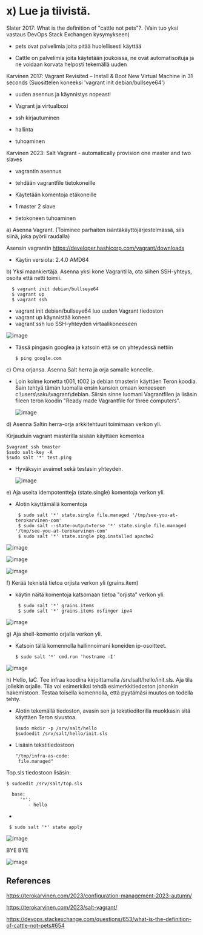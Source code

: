 # x) Lue ja tiivistä.

Slater 2017: What is the definition of "cattle not pets"?. (Vain tuo yksi vastaus DevOps Stack Exchangen kysymykseen)

 - pets ovat palvelimia joita pitää huolellisesti käyttää

-  Cattle on palvelimia joita käytetään joukoissa, ne ovat automatisoituja ja ne voidaan korvata helposti tekemällä uuden

Karvinen 2017: Vagrant Revisited – Install & Boot New Virtual Machine in 31 seconds (Suosittelen koneeksi 'vagrant init debian/bullseye64')

- uuden asennus ja käynnistys nopeasti

- Vagrant ja virtualboxi

- ssh kirjautuminen

- hallinta

- tuhoaminen

Karvinen 2023: Salt Vagrant - automatically provision one master and two slaves

- vagrantin asennus

- tehdään vagrantfile tietokoneille

- Käytetään komentoja etäkoneille

- 1 master 2 slave

- tietokoneen tuhoaminen

a) Asenna Vagrant. (Toiminee parhaiten isäntäkäyttöjärjestelmässä, siis siinä, joka pyörii raudalla)

Asensin vagrantin https://developer.hashicorp.com/vagrant/downloads

- Käytin versiota: 2.4.0 AMD64

b) Yksi maankiertäjä. Asenna yksi kone Vagrantilla, ota siihen SSH-yhteys, osoita että netti toimii.
 
      $ vagrant init debian/bullseye64
      $ vagrant up
      $ vagrant ssh

- vagrant init debian/bullseye64 luo uuden Vagrant tiedoston
- vagrant up käynnistää koneen
- vagrant ssh luo SSH-yhteyden virtaalikoneeseen
  
![image](https://github.com/SakuKarp/Palvelinten.Hallinta/assets/148875105/3f7d3e32-a5db-4774-a116-f4fef3541662)

- Tässä pingasin googlea ja katsoin että se on yhteydessä nettiin

      $ ping google.com


c) Oma orjansa. Asenna Salt herra ja orja samalle koneelle.

- Loin kolme konetta t001, t002 ja debian tmasterin käyttäen Teron koodia. Sain tehtyä tämän luomalla ensin kansion omaan koneeseen c:\users\saku\vagrant\debian. Siirsin sinne luomani Vagrantfilen ja lisäsin fileen teron koodin "Ready made Vagrantfile for three computers".

  ![image](https://github.com/SakuKarp/Palvelinten.Hallinta/assets/148875105/0a5b86f8-3710-49ef-8d1f-02886307bcc7)


d) Asenna Saltin herra-orja arkkitehtuuri toimimaan verkon yli.

Kirjauduin vagrant masterilla sisään käyttäen komentoa 


    $vagrant ssh tmaster
    $sudo salt-key -A
    $sudo salt '*' test.ping

- Hyväksyin avaimet sekä testasin yhteyden.

    ![image](https://github.com/SakuKarp/Palvelinten.Hallinta/assets/148875105/5de8e05e-b26f-470a-a633-1864c01d3814)



e) Aja useita idempotentteja (state.single) komentoja verkon yli.

 - Alotin käyttämällä komentoja

        $ sudo salt '*' state.single file.managed '/tmp/see-you-at-terokarvinen-com'
        $ sudo salt --state-output=terse '*' state.single file.managed '/tmp/see-you-at-terokarvinen-com'
        $ sudo salt '*' state.single pkg.installed apache2
   

![image](https://github.com/SakuKarp/Palvelinten.Hallinta/assets/148875105/7a9ac581-361b-4068-b987-4027ca35dfab)

![image](https://github.com/SakuKarp/Palvelinten.Hallinta/assets/148875105/7ff20e3d-a2ce-4770-83f5-e0ade15fa60a)

![image](https://github.com/SakuKarp/Palvelinten.Hallinta/assets/148875105/de40d9b0-f7f5-4a60-8ea0-2c83eddeb01a)

f) Kerää teknistä tietoa orjista verkon yli (grains.item)

- käytin näitä komentoja katsomaan tietoa "orjista" verkon yli.

       $ sudo salt '*' grains.items
       $ sudo salt '*' grains.items osfinger ipv4
   

![image](https://github.com/SakuKarp/Palvelinten.Hallinta/assets/148875105/88b9718b-1dd6-4040-9f85-5886dbeb674a)

g) Aja shell-komento orjalla verkon yli.

- Katsoin tällä komennolla hallinnoimani koneiden ip-osoitteet. 

      $ sudo salt '*' cmd.run 'hostname -I'


![image](https://github.com/SakuKarp/Palvelinten.Hallinta/assets/148875105/f0fc5c40-983b-472f-993e-3aef1a7d2304)



h) Hello, IaC. Tee infraa koodina kirjoittamalla /srv/salt/hello/init.sls. Aja tila jollekin orjalle. Tila voi esimerkiksi tehdä esimerkkitiedoston johonkin hakemistoon. Testaa toisella komennolla, että pyytämäsi muutos on todella tehty.

- Alotin tekemällä tiedoston, avasin sen ja tekstieditorilla muokkasin sitä käyttäen Teron sivustoa.

      $sudo mkdir -p /srv/salt/hello
      $sudoedit /srv/salt/hello/init.sls

 - Lisäsin tekstitiedostoon


       "/tmp/infra-as-code:
        file.managed"

  Top.sls tiedostoon lisäsin: 

    $ sudoedit /srv/salt/top.sls
    
      base:
         '*':
            - hello


-

     $ sudo salt '*' state apply
     

![image](https://github.com/SakuKarp/Palvelinten.Hallinta/assets/148875105/84e69857-b4cd-496b-aeef-4a2272fac739)



BYE BYE

![image](https://github.com/SakuKarp/Palvelinten.Hallinta/assets/148875105/8865b3a2-e454-42bd-a9b5-8f10a13b3b67)


## References

https://terokarvinen.com/2023/configuration-management-2023-autumn/

https://terokarvinen.com/2023/salt-vagrant/

https://devops.stackexchange.com/questions/653/what-is-the-definition-of-cattle-not-pets#654         
  

